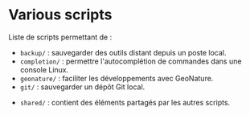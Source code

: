 # Various scripts

Liste de scripts permettant de :
* `backup/` : sauvegarder des outils distant depuis un poste local.
* `completion/` : permettre l'autocomplétion de commandes dans une console Linux. 
* `geonature/` : faciliter les développements avec GeoNature.
* `git/` : sauvegarder un dépôt Git local.
- `shared/` : contient des éléments partagés par les autres scripts.